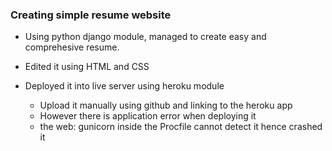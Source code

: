 ### Creating simple resume website

- Using python django module, managed to create easy and comprehesive resume.
- Edited it using HTML and CSS 



- Deployed it into live server using heroku module
  - Upload it manually using github and linking to the heroku app
  - However there is application error when deploying it
  - the web: gunicorn inside the Procfile cannot detect it hence crashed it
